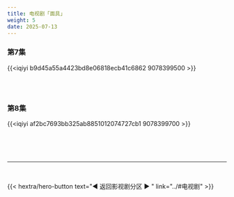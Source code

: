 ```yaml
---
title: 电视剧「面具」
weight: 5
date: 2025-07-13
---
```


### 第7集

{{<iqiyi b9d45a55a4423bd8e06818ecb41c6862 9078399500 >}}

<br>
<br>

### 第8集

{{<iqiyi af2bc7693bb325ab8851012074727cb1 9078399700 >}}

<br>
<br>
<br>
<hr>
<br>

{{< hextra/hero-button text="◀ 返回影视剧分区 ▶ " link="../#电视剧" >}}